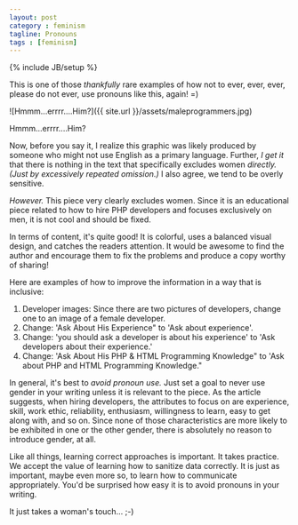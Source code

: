 ```yaml
---
layout: post
category : feminism
tagline: Pronouns
tags : [feminism]
---
```

{% include JB/setup %}

This is one of those *thankfully* rare examples of how not to ever, ever, ever, please do not ever,
use pronouns like this, again! =)

![Hmmm...errrr....Him?]({{ site.url }}/assets/maleprogrammers.jpg)

Hmmm...errrr....Him?

Now, before you say it, I realize this graphic was likely produced by someone who might not use English as a primary
language. Further, *I get it* that there is nothing in the text that specifically excludes women *directly.*
*(Just by excessively repeated omission.)* I also agree, we tend to be overly sensitive.

*However.* This piece very clearly excludes women. Since it is an educational piece related to
how to hire PHP developers and focuses exclusively on men, it is not cool and should be fixed.

In terms of content, it's quite good! It is colorful, uses a balanced visual design, and catches
the readers attention. It would be awesome to find the author and encourage them to fix the problems
 and produce a copy worthy of sharing!

Here are examples of how to improve the information in a way that is inclusive:

1. Developer images: Since there are two pictures of developers, change one to an image of a female developer.
3. Change: 'Ask About His Experience" to 'Ask about experience'.
4. Change: 'you should ask a developer is about his experience' to
'Ask developers about their experience.'
5. Change: 'Ask About His PHP & HTML Programming Knowledge" to 'Ask about PHP and HTML Programming Knowledge."

In general, it's best to *avoid pronoun use.* Just set a goal to never use gender in your writing unless it is
relevant to the piece. As the article suggests, when hiring developers, the attributes to focus on are experience,
skill, work ethic, reliability, enthusiasm, willingness to learn, easy to get along with,
and so on. Since none of those characteristics are more likely to be
exhibited in one or the other gender, there is absolutely no reason to introduce gender, at all.

Like all things, learning correct approaches is important. It takes practice. We accept the value of learning
how to sanitize data correctly. It is just as important, maybe even more so, to learn how to communicate
appropriately. You'd be surprised how easy it is to avoid pronouns in your writing.

It just takes a woman's touch... ;-)
